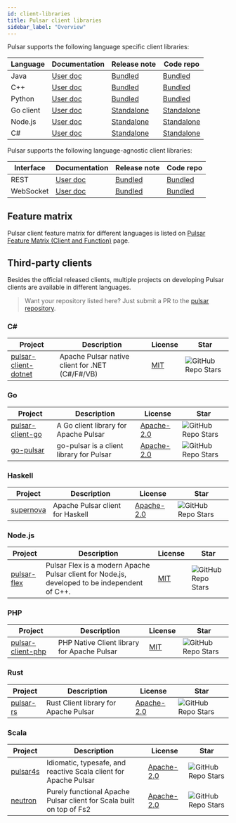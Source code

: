 ```yaml
---
id: client-libraries
title: Pulsar client libraries
sidebar_label: "Overview"
---
```


Pulsar supports the following language specific client libraries:

| Language  | Documentation                          | Release note                                                                      | Code repo                                                                        |
| --------- | -------------------------------------- | --------------------------------------------------------------------------------- | -------------------------------------------------------------------------------- |
| Java      | [User doc](client-libraries-java.md)   | [Bundled](/release-notes/)                                                        | [Bundled](https://github.com/apache/pulsar/tree/master/pulsar-client)            |
| C++       | [User doc](client-libraries-cpp.md)    | [Bundled](/release-notes/)                                                        | [Bundled](https://github.com/apache/pulsar/tree/master/pulsar-client-cpp)        |
| Python    | [User doc](client-libraries-python.md) | [Bundled](/release-notes/)                                                        | [Bundled](https://github.com/apache/pulsar/tree/master/pulsar-client-cpp/python) |
| Go client | [User doc](client-libraries-go.md)     | [Standalone](https://github.com/apache/pulsar-client-go/releases)                 | [Standalone](https://github.com/apache/pulsar-client-go)                         |
| Node.js   | [User doc](client-libraries-node.md)   | [Standalone](https://github.com/apache/pulsar-client-node/releases)               | [Standalone](https://github.com/apache/pulsar-client-node)                       |
| C#        | [User doc](client-libraries-dotnet.md) | [Standalone](https://github.com/apache/pulsar-dotpulsar/blob/master/CHANGELOG.md) | [Standalone](https://github.com/apache/pulsar-dotpulsar)                         |

Pulsar supports the following language-agnostic client libraries:

| Interface | Documentation                             | Release note               | Code repo                                                                |
| --------- | ----------------------------------------- | -------------------------- | ------------------------------------------------------------------------ |
| REST      | [User doc](client-libraries-rest.md)      | [Bundled](/release-notes/) | [Bundled](https://github.com/apache/pulsar/tree/master/pulsar-broker)    |
| WebSocket | [User doc](client-libraries-websocket.md) | [Bundled](/release-notes/) | [Bundled](https://github.com/apache/pulsar/tree/master/pulsar-websocket) |

## Feature matrix

Pulsar client feature matrix for different languages is listed on [Pulsar Feature Matrix (Client and Function)](https://docs.google.com/spreadsheets/d/1YHYTkIXR8-Ql103u-IMI18TXLlGStK8uJjDsOOA0T20/edit#gid=1784579914) page.

## Third-party clients

Besides the official released clients, multiple projects on developing Pulsar clients are available in different languages.

> Want your repository listed here? Just submit a PR to the [pulsar repository](https://github.com/apache/pulsar/edit/master/site2/docs/client-libraries.md).

### C#

| Project                                                                    | Description                                     | License                                    | Star                                                                                                          |
| -------------------------------------------------------------------------- | ----------------------------------------------- | ------------------------------------------ | ------------------------------------------------------------------------------------------------------------- |
| [pulsar-client-dotnet](https://github.com/fsprojects/pulsar-client-dotnet) | Apache Pulsar native client for .NET (C#/F#/VB) | [MIT](https://opensource.org/licenses/MIT) | ![GitHub Repo Stars](https://img.shields.io/github/stars/fsprojects/pulsar-client-dotnet?style=for-the-badge) |

### Go

| Project                                                         | Description                              | License                                                   | Star                                                                                                   |
| --------------------------------------------------------------- | ---------------------------------------- | --------------------------------------------------------- | ------------------------------------------------------------------------------------------------------ |
| [pulsar-client-go](https://github.com/Comcast/pulsar-client-go) | A Go client library for Apache Pulsar    | [Apache-2.0](https://www.apache.org/licenses/LICENSE-2.0) | ![GitHub Repo Stars](https://img.shields.io/github/stars/Comcast/pulsar-client-go?style=for-the-badge) |
| [go-pulsar](https://github.com/t2y/go-pulsar)                   | go-pulsar is a client library for Pulsar | [Apache-2.0](https://www.apache.org/licenses/LICENSE-2.0) | ![GitHub Repo Stars](https://img.shields.io/github/stars/t2y/go-pulsar?style=for-the-badge)            |

### Haskell

| Project                                          | Description                      | License                                                   | Star                                                                                           |
| ------------------------------------------------ | -------------------------------- | --------------------------------------------------------- | ---------------------------------------------------------------------------------------------- |
| [supernova](https://github.com/cr-org/supernova) | Apache Pulsar client for Haskell | [Apache-2.0](https://www.apache.org/licenses/LICENSE-2.0) | ![GitHub Repo Stars](https://img.shields.io/github/stars/cr-org/supernova?style=for-the-badge) |

### Node.js

| Project                                                     | Description                                                                                   | License                                    | Star                                                                                                    |
| ----------------------------------------------------------- | --------------------------------------------------------------------------------------------- | ------------------------------------------ | ------------------------------------------------------------------------------------------------------- |
| [pulsar-flex](https://github.com/ayeo-flex-org/pulsar-flex) | Pulsar Flex is a modern Apache Pulsar client for Node.js, developed to be independent of C++. | [MIT](https://opensource.org/licenses/MIT) | ![GitHub Repo Stars](https://img.shields.io/github/stars/ayeo-flex-org/pulsar-flex?style=for-the-badge) |

### PHP

| Project                                                             | Description                                 | License                                    | Star                                                                                                      |
| ------------------------------------------------------------------- | ------------------------------------------- | ------------------------------------------ | --------------------------------------------------------------------------------------------------------- |
| [pulsar-client-php](https://github.com/ikilobyte/pulsar-client-php) | PHP Native Client library for Apache Pulsar | [MIT](https://opensource.org/licenses/MIT) | ![GitHub Repo Stars](https://img.shields.io/github/stars/ikilobyte/pulsar-client-php?style=for-the-badge) |

### Rust

| Project                                                | Description                           | License                                                   | Star                                                                                                 |
| ------------------------------------------------------ | ------------------------------------- | --------------------------------------------------------- | ---------------------------------------------------------------------------------------------------- |
| [pulsar-rs](https://github.com/streamnative/pulsar-rs) | Rust Client library for Apache Pulsar | [Apache-2.0](https://www.apache.org/licenses/LICENSE-2.0) | ![GitHub Repo Stars](https://img.shields.io/github/stars/streamnative/pulsar-rs?style=for-the-badge) |

### Scala

| Project                                             | Description                                                          | License                                                   | Star                                                                                               |
| --------------------------------------------------- | -------------------------------------------------------------------- | --------------------------------------------------------- | -------------------------------------------------------------------------------------------------- |
| [pulsar4s](https://github.com/CleverCloud/pulsar4s) | Idiomatic, typesafe, and reactive Scala client for Apache Pulsar     | [Apache-2.0](https://www.apache.org/licenses/LICENSE-2.0) | ![GitHub Repo Stars](https://img.shields.io/github/stars/CleverCloud/pulsar4s?style=for-the-badge) |
| [neutron](https://github.com/cr-org/neutron)        | Purely functional Apache Pulsar client for Scala built on top of Fs2 | [Apache-2.0](https://www.apache.org/licenses/LICENSE-2.0) | ![GitHub Repo Stars](https://img.shields.io/github/stars/cr-org/neutron?style=for-the-badge)       |
